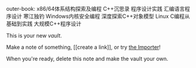 outer-book:
x86/64体系结构探索及编程
C++沉思录
程序设计实践
汇编语言程序设计
寒江独钓 Windows内核安全编程
深度探索C++对象模型
Linux C编程从基础到实践
大规模C++程序设计

This is your new *vault*.

Make a note of something, \[\[create a link\]\], or try [the Importer](https://help.obsidian.md/Plugins/Importer)!

When you're ready, delete this note and make the vault your own.
